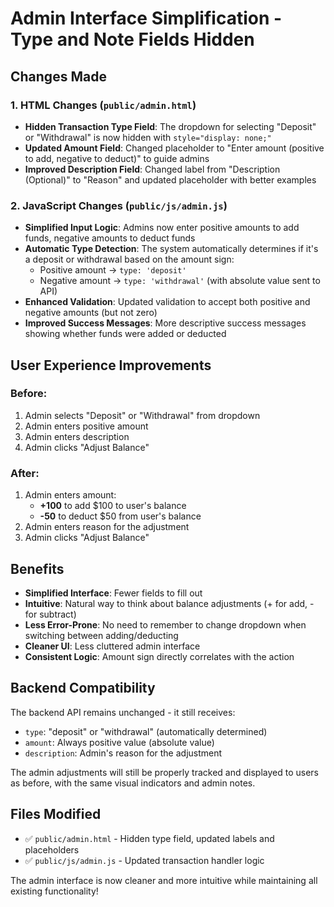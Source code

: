 # Admin Interface Simplification - Type and Note Fields Hidden

## Changes Made

### 1. HTML Changes (`public/admin.html`)
- **Hidden Transaction Type Field**: The dropdown for selecting "Deposit" or "Withdrawal" is now hidden with `style="display: none;"`
- **Updated Amount Field**: Changed placeholder to "Enter amount (positive to add, negative to deduct)" to guide admins
- **Improved Description Field**: Changed label from "Description (Optional)" to "Reason" and updated placeholder with better examples

### 2. JavaScript Changes (`public/js/admin.js`)
- **Simplified Input Logic**: Admins now enter positive amounts to add funds, negative amounts to deduct funds
- **Automatic Type Detection**: The system automatically determines if it's a deposit or withdrawal based on the amount sign:
  - Positive amount → `type: 'deposit'`
  - Negative amount → `type: 'withdrawal'` (with absolute value sent to API)
- **Enhanced Validation**: Updated validation to accept both positive and negative amounts (but not zero)
- **Improved Success Messages**: More descriptive success messages showing whether funds were added or deducted

## User Experience Improvements

### Before:
1. Admin selects "Deposit" or "Withdrawal" from dropdown
2. Admin enters positive amount
3. Admin enters description
4. Admin clicks "Adjust Balance"

### After:
1. Admin enters amount:
   - **+100** to add $100 to user's balance
   - **-50** to deduct $50 from user's balance
2. Admin enters reason for the adjustment
3. Admin clicks "Adjust Balance"

## Benefits
- **Simplified Interface**: Fewer fields to fill out
- **Intuitive**: Natural way to think about balance adjustments (+ for add, - for subtract)
- **Less Error-Prone**: No need to remember to change dropdown when switching between adding/deducting
- **Cleaner UI**: Less cluttered admin interface
- **Consistent Logic**: Amount sign directly correlates with the action

## Backend Compatibility
The backend API remains unchanged - it still receives:
- `type`: "deposit" or "withdrawal" (automatically determined)
- `amount`: Always positive value (absolute value)
- `description`: Admin's reason for the adjustment

The admin adjustments will still be properly tracked and displayed to users as before, with the same visual indicators and admin notes.

## Files Modified
- ✅ `public/admin.html` - Hidden type field, updated labels and placeholders
- ✅ `public/js/admin.js` - Updated transaction handler logic

The admin interface is now cleaner and more intuitive while maintaining all existing functionality!
